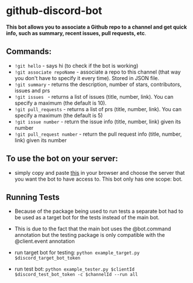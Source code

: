 # github-discord-bot
**This bot allows you to associate a Github repo to a channel and get quick info, such as summary, recent issues, pull requests, etc**. 
## Commands:
- ``!git hello`` - says hi (to check if the bot is working)
- ``!git associate repoName`` - associate a repo to this channel (that way you don't have to specify it every time). Stored in JSON file. 
- ``!git summary`` - returns the description, number of stars, contributors, issues and prs
- ``!git issues `` - returns a list of issues (title, number, link). You can specify a maximum (the default is 10). 
- ``!git pull_requests`` - returns a list of prs (title, number, link). You can specify a maximum (the default is 5)
- ``!git issue number`` - return the issue info (title, number, link) given its number
- ``!git pull_request number`` - return the pull request info (title, number, link) given its number

## To use the bot on your server:
- simply copy and paste [this](https://discord.com/api/oauth2/authorize?client_id=778012965625921587&permissions=0&scope=bot) in your browser and choose the server that you want the bot to have access to. This bot only has one scope: bot. 

## Running Tests

- Because of the package being used to run tests a separate bot had to be used as a target bot for the tests instead of the main bot.
- This is due to the fact that the main bot uses the @bot.command annotation but the testing package is only compatible with the 
@client.event annotation

- run target bot for testing: ``python example_target.py $discord_target_bot_token``
- run test bot: ``python example_tester.py $clientId $discord_test_bot_token -c $channelId --run all``
